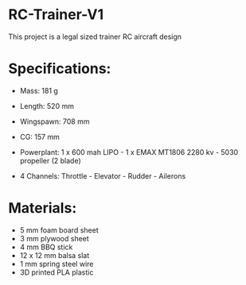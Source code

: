 # RC-Trainer-V1

This project is a legal sized trainer RC aircraft design

# Specifications:

- Mass:         181 g
- Length:       520 mm
- Wingspawn:    708 mm
- CG:           157 mm

- Powerplant:   1 x 600 mah LIPO  -  1 x EMAX MT1806 2280 kv  -  5030 propeller (2 blade)
        
- 4 Channels:   Throttle - Elevator - Rudder - Ailerons

# Materials:
  - 5 mm foam board sheet
  - 3 mm plywood sheet
  - 4 mm BBQ stick
  - 12 x 12 mm balsa slat
  - 1 mm spring steel wire
  - 3D printed PLA plastic
